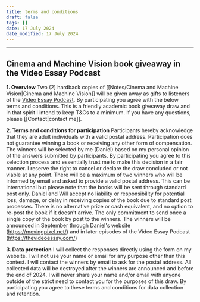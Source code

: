 ```yaml
---
title: terms and conditions
draft: false
tags: []
date: 17 July 2024
date_modified: 17 July 2024
---
```

---

## Cinema and Machine Vision book giveaway in the Video Essay Podcast

**1. Overview**
Two (2) hardback copies of [[Notes/Cinema and Machine Vision|Cinema and Machine Vision]] will be given away as gifts to listeners of the [Video Essay Podcast](https://thevideoessay.com/). By participating you agree with the below terms and conditions. This is a friendly academic book giveaway draw and in that spirit I intend to keep T&Cs to a minimum. If you have any questions, please [[Contact|contact me]].

**2. Terms and conditions for participation**
Participants hereby acknowledge that they are adult individuals with a valid postal address.
Participation does not guarantee winning a book or receiving any other form of compensation.
The winners will be selected by me (Daniel) based on my personal opinion of the answers submitted by participants. By participating you agree to this selection process and essentially trust me to make this decision in a fair manner. I reserve the right to cancel or declare the draw concluded or not viable at any point.
There will be a maximum of two winners who will be informed by email and asked to provide a valid postal address. This can be international but please note that the books will be sent through standard post only. Daniel and Will accept no liability or responsibility for potential loss, damage, or delay in receiving copies of the book due to standard post processes.
There is no alternative prize or cash equivalent, and no option to re-post the book if it doesn't arrive. The only commitment to send once a single copy of the book by post to the winners.
The winners will be announced in September through Daniel's website (https://movingpixel.net/) and in later episodes of the Video Essay Podcast (https://thevideoessay.com/)  
 
**3. Data protection**
I will collect the responses directly using the form on my website. I will not use your name or email for any purpose other than this contest. I will contact the winners by email to ask for the postal address. All collected data will be destroyed after the winners are announced and before the end of 2024. I will never share your name and/or email with anyone outside of the strict need to contact you for the purposes of this draw. By participating you agree to these terms and conditions for data collection and retention.

